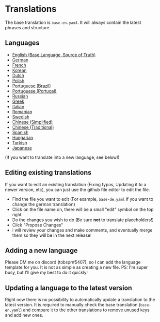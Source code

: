 # Translations

The base translation is `base-en.yaml`. It will always contain the latest phrases and structure.

## Languages

-   [English (Base Language, Source of Truth)](base-en.yaml)
-   [German](base-de.yaml)
-   [French](base-fr.yaml)
-   [Korean](base-kor.yaml)
-   [Dutch](base-nl.yaml)
-   [Polish](base-pl.yaml)
-   [Portuguese (Brazil)](base-pt-BR.yaml)
-   [Portuguese (Portugal)](base-pt-PT.yaml)
-   [Russian](base-ru.yaml)
-   [Greek](base-el.yaml)
-   [Italian](base-it.yaml)
-   [Romanian](base-ro.yaml)
-   [Swedish](base-sv.yaml)
-   [Chinese (Simplified)](base-zh-CN.yaml)
-   [Chinese (Traditional)](base-zh-TW.yaml)
-   [Spanish](base-es.yaml)
-   [Hungarian](base-hu.yaml)
-   [Turkish](base-tr.yaml)
-   [Japanese](base-ja.yaml)

(If you want to translate into a new language, see below!)

## Editing existing translations

If you want to edit an existing translation (Fixing typos, Updating it to a newer version, etc), you can just use the github file editor to edit the file.

-   Find the file you want to edit (For example, `base-de.yaml` if you want to change the german translation)
-   Click on the file name on, there will be a small "edit" symbol on the top right
-   Do the changes you wish to do (Be sure **not** to translate placeholders!)
-   Click "Propose Changes"
-   I will review your changes and make comments, and eventually merge them so they will be in the next release!

## Adding a new language

Please DM me on discord (tobspr#5407), so I can add the language template for you. It is not as simple as creating a new file.
PS: I'm super busy, but I'll give my best to do it quickly!

## Updating a language to the latest version

Right now there is no possibility to automatically update a translation to the latest version. It is required to manually check the base translation (`base-en.yaml`) and compare it to the other translations to remove unused keys and add new ones.
